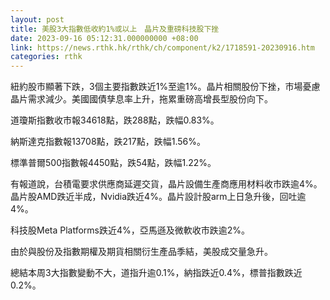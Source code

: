 ```yaml
---
layout: post
title: 美股3大指數低收約1%或以上　晶片及重磅科技股下挫
date: 2023-09-16 05:12:31.000000000 +08:00
link: https://news.rthk.hk/rthk/ch/component/k2/1718591-20230916.htm
categories: rthk
---
```


紐約股市顯著下跌，3個主要指數跌近1%至逾1%。晶片相關股份下挫，市場憂慮晶片需求減少。美國國債孳息率上升，拖累重磅高增長型股份向下。

道瓊斯指數收市報34618點，跌288點，跌幅0.83%。

納斯達克指數報13708點，跌217點，跌幅1.56%。

標準普爾500指數報4450點，跌54點，跌幅1.22%。

有報道說，台積電要求供應商延遲交貨，晶片設備生產商應用材料收市跌逾4%。晶片股AMD跌近半成，Nvidia跌近4%。晶片設計股arm上日急升後，回吐逾4%。

科技股Meta Platforms跌近4%，亞馬遜及微軟收市跌逾2%。

由於與股份及指數期權及期貨相關衍生產品季結，美股成交量急升。

總結本周3大指數變動不大，道指升逾0.1%，納指跌近0.4%，標普指數跌近0.2%。
